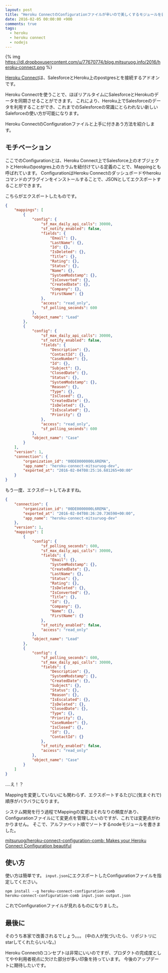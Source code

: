 ```yaml
---
layout: post
title: "Heroku ConnectのConfigurationファイルが辛いので美しくするモジュールを書いた"
date: 2016-02-05 00:00:00 +900
comments: true
tags:
  - heroku
  - heroku connect
  - nodejs
---
```


{% img https://dl.dropboxusercontent.com/u/77670774/blog.mitsuruog.info/2016/heroku-connect.png %}

[Heroku Connect](https://www.heroku.com/connect)は、SalesforceとHeroku上のpostgresとを接続するアドオンです。

Heroku Connectを使うことで、ほぼリアルタイムにSalesforceとHerokuのデータを同期させることができます。
これにより、Heroku上でSalesforceのデータを利用することができ、これまでのSalesforceの常識にとらわれない新しいSaleforceの使い方が可能になります。

Heroku ConnectのConfigurationファイルと上手に付きあう方法を紹介します。

<!-- more -->

 ## モチベーション

ここでのConfigurationとは、Heroku Connect上でSalesforce上のオブジェクトとHerokuのpostgres上のカラムを紐付けている定義のことで、Mappingとも呼ばれています。
ConfigurationはHeroku Connectのダッシュボードやherokuコマンドのプラグインをインストールすることで、JSONとしてエクスポートすることができます。

こちらがエクスポートしたものです。

```json
{
    "mappings": [
        {
            "config": {
                "sf_max_daily_api_calls": 30000,
                "sf_notify_enabled": false,
                "fields": {
                    "Email": {},
                    "LastName": {},
                    "Id": {},
                    "IsDeleted": {},
                    "Title": {},
                    "Rating": {},
                    "Status": {},
                    "Name": {},
                    "SystemModstamp": {},
                    "IsConverted": {},
                    "CreatedDate": {},
                    "Company": {},
                    "FirstName": {}
                },
                "access": "read_only",
                "sf_polling_seconds": 600
            },
            "object_name": "Lead"
        },
        {
            "config": {
                "sf_max_daily_api_calls": 30000,
                "sf_notify_enabled": false,
                "fields": {
                    "Description": {},
                    "ContactId": {},
                    "CaseNumber": {},
                    "Id": {},
                    "Subject": {},
                    "ClosedDate": {},
                    "Status": {},
                    "SystemModstamp": {},
                    "Reason": {},
                    "Type": {},
                    "IsClosed": {},
                    "CreatedDate": {},
                    "IsDeleted": {},
                    "IsEscalated": {},
                    "Priority": {}
                },
                "access": "read_only",
                "sf_polling_seconds": 600
            },
            "object_name": "Case"
        }
    ],
    "version": 1,
    "connection": {
        "organization_id": "00DE0000000L6REMA",
        "app_name": "heroku-connect-mitsuruog-dev",
        "exported_at": "2016-02-04T08:25:16.681265+00:00"
    }
}
```

もう一度、エクスポートしてみますね。

```json
{
    "connection": {
        "organization_id": "00DE0000000L6REMA",
        "exported_at": "2016-02-04T08:26:20.736598+00:00",
        "app_name": "heroku-connect-mitsuruog-dev"
    },
    "version": 1,
    "mappings": [
        {
            "config": {
                "sf_polling_seconds": 600,
                "sf_max_daily_api_calls": 30000,
                "fields": {
                    "Email": {},
                    "SystemModstamp": {},
                    "CreatedDate": {},
                    "LastName": {},
                    "Status": {},
                    "Rating": {},
                    "IsDeleted": {},
                    "IsConverted": {},
                    "Title": {},
                    "Id": {},
                    "Company": {},
                    "Name": {},
                    "FirstName": {}
                },
                "sf_notify_enabled": false,
                "access": "read_only"
            },
            "object_name": "Lead"
        },
        {
            "config": {
                "sf_polling_seconds": 600,
                "sf_max_daily_api_calls": 30000,
                "fields": {
                    "Description": {},
                    "SystemModstamp": {},
                    "CreatedDate": {},
                    "Subject": {},
                    "Status": {},
                    "Reason": {},
                    "IsEscalated": {},
                    "IsDeleted": {},
                    "ClosedDate": {},
                    "Type": {},
                    "Priority": {},
                    "CaseNumber": {},
                    "IsClosed": {},
                    "Id": {},
                    "ContactId": {}
                },
                "sf_notify_enabled": false,
                "access": "read_only"
            },
            "object_name": "Case"
        }
    ]
}
```

....え！？

Mappingを変更していないにも関わらず、エクスポートするたびに(気まぐれで)順序がバラバラになります。

システム開発を行う過程でMappingの変更はそれなりの頻度があり、Configurationファイルにて変更点を管理したいのですが、これでは変更点がわかりません。
そこで、アルファベット順でソートするnodeモジュールを書きました。

[mitsuruog/heroku-connect-configuration-comb: Makes your Heroku Connect Configuration beautiful](https://github.com/mitsuruog/heroku-connect-configuration-comb)

## 使い方

使い方は簡単です。
`input.json`にエクスポートしたConfigurationファイルを指定してください。

```
npm install --g heroku-connect-configuration-comb
heroku-connect-configuration-comb input.json output.json
```

これでConfigurationファイルが見れるものになりました。

## 最後に

そのうち本家で改善されるでしょう。。。
(中の人が気づいたら、リポジトリにstarしてくれたらいいな。)

Heroku Connectのコンセプトは非常にいいのですが、プロダクトの完成度としてやや利用者視点に欠けた部分が多い印象を持っています。
今後のアップデートに期待したいです。
